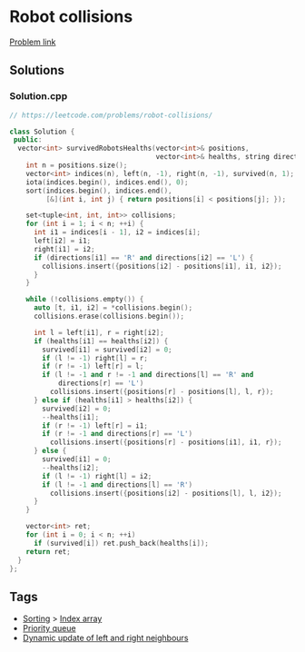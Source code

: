 # Robot collisions

[Problem link](https://leetcode.com/problems/robot-collisions/)

## Solutions


### Solution.cpp
```cpp
// https://leetcode.com/problems/robot-collisions/

class Solution {
 public:
  vector<int> survivedRobotsHealths(vector<int>& positions,
                                    vector<int>& healths, string directions) {
    int n = positions.size();
    vector<int> indices(n), left(n, -1), right(n, -1), survived(n, 1);
    iota(indices.begin(), indices.end(), 0);
    sort(indices.begin(), indices.end(),
         [&](int i, int j) { return positions[i] < positions[j]; });

    set<tuple<int, int, int>> collisions;
    for (int i = 1; i < n; ++i) {
      int i1 = indices[i - 1], i2 = indices[i];
      left[i2] = i1;
      right[i1] = i2;
      if (directions[i1] == 'R' and directions[i2] == 'L') {
        collisions.insert({positions[i2] - positions[i1], i1, i2});
      }
    }

    while (!collisions.empty()) {
      auto [t, i1, i2] = *collisions.begin();
      collisions.erase(collisions.begin());

      int l = left[i1], r = right[i2];
      if (healths[i1] == healths[i2]) {
        survived[i1] = survived[i2] = 0;
        if (l != -1) right[l] = r;
        if (r != -1) left[r] = l;
        if (l != -1 and r != -1 and directions[l] == 'R' and
            directions[r] == 'L')
          collisions.insert({positions[r] - positions[l], l, r});
      } else if (healths[i1] > healths[i2]) {
        survived[i2] = 0;
        --healths[i1];
        if (r != -1) left[r] = i1;
        if (r != -1 and directions[r] == 'L')
          collisions.insert({positions[r] - positions[i1], i1, r});
      } else {
        survived[i1] = 0;
        --healths[i2];
        if (l != -1) right[l] = i2;
        if (l != -1 and directions[l] == 'R')
          collisions.insert({positions[i2] - positions[l], l, i2});
      }
    }

    vector<int> ret;
    for (int i = 0; i < n; ++i)
      if (survived[i]) ret.push_back(healths[i]);
    return ret;
  }
};
```
## Tags

* [Sorting](/Collections/sorting.md#sorting) > [Index array](/Collections/sorting.md#index-array)
* [Priority queue](/Collections/priority-queue.md#priority-queue)
* [Dynamic update of left and right neighbours](/Collections/dynamic-update-of-left-and-right-neighbours.md#dynamic-update-of-left-and-right-neighbours)
